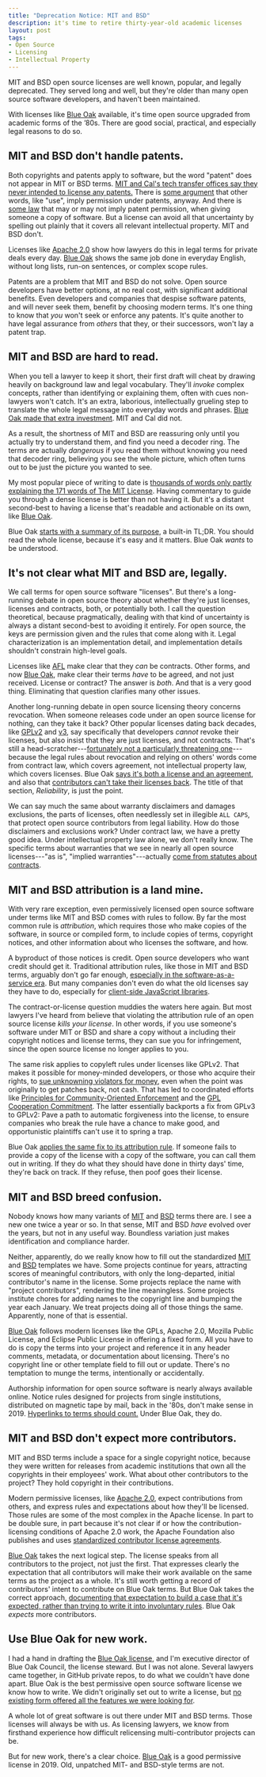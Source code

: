 ```yaml
---
title: "Deprecation Notice: MIT and BSD"
description: it's time to retire thirty-year-old academic licenses
layout: post
tags:
- Open Source
- Licensing
- Intellectual Property
---
```


MIT and BSD open source licenses are well known, popular, and legally deprecated.  They served long and well, but they're older than many open source software developers, and haven't been maintained.

With licenses like [Blue Oak](https://blueoakcouncil.org/license/1.0.0) available, it's time open source upgraded from academic forms of the &rsquo;80s.  There are good social, practical, and especially legal reasons to do so.

## MIT and BSD don't handle patents.

Both copyrights and patents apply to software, but the word "patent" does not appear in MIT or BSD terms.  [MIT and Cal's tech transfer offices say they never intended to license any patents.](http://stlr.org/2018/10/15/the-truth-about-oss-frand-by-all-indications-compatible-models-in-standards-settings/)  There is [some argument](https://opensource.com/article/18/3/patent-grant-mit-license) that other words, like "use", imply permission under patents, anyway.  And there is [some law](http://stlr.org/2019/03/04/oss-and-frand-complementary-models-for-innovation-and-development/) that may or may not imply patent permission, when giving someone a copy of software.  But a license can avoid all that uncertainty by spelling out plainly that it covers all relevant intellectual property.  MIT and BSD don't.

Licenses like [Apache 2.0](https://spdx.org/licenses/Apache-2.0.html) show how lawyers do this in legal terms for private deals every day.  [Blue Oak](https://blueoakcouncil.org/license/1.0.0#patent) shows the same job done in everyday English, without long lists, run-on sentences, or complex scope rules.

Patents are a problem that MIT and BSD do not solve.  Open source developers have better options, at no real cost, with significant additional benefits.  Even developers and companies that despise software patents, and will never seek them, benefit by choosing modern terms.  It's one thing to know that _you_ won't seek or enforce any patents.  It's quite another to have legal assurance from _others_ that they, or their successors, won't lay a patent trap.

## MIT and BSD are hard to read.

When you tell a lawyer to keep it short, their first draft will cheat by drawing heavily on background law and legal vocabulary.  They'll _invoke_ complex concepts, rather than identifying or explaining them, often with cues non-lawyers won't catch.  It's an extra, laborious, intellectually grueling step to translate the whole legal message into everyday words and phrases.  [Blue Oak made that extra investment](https://blueoakcouncil.org/2019/03/06/model.html#language-simplified).  MIT and Cal did not.

As a result, the shortness of MIT and BSD are reassuring only until you actually try to understand them, and find you need a decoder ring.  The terms are actually _dangerous_ if you read them without knowing you need that decoder ring, believing you see the whole picture, which often turns out to be just the picture you wanted to see.

My most popular piece of writing to date is [thousands of words only partly explaining the 171 words of The MIT License](https://writing.kemitchell.com/2016/09/21/MIT-License-Line-by-Line.html).  Having commentary to guide you through a dense license is better than not having it.  But it's a distant second-best to having a license that's readable and actionable on its own, like [Blue Oak](https://blueoakcouncil.org/license/1.0.0).

Blue Oak [starts with a summary of its purpose](https://blueoakcouncil.org/license/1.0.0#purpose), a built-in TL;DR.  You should read the whole license, because it's easy and it matters.  Blue Oak _wants_ to be understood.

## It's not clear what MIT and BSD are, legally.

We call terms for open source software "licenses".  But there's a long-running debate in open source theory about whether they're just licenses, licenses and contracts, both, or potentially both.  I call the question theoretical, because pragmatically, dealing with that kind of uncertainty is always a distant second-best to avoiding it entirely.  For open source, the keys are permission given and the rules that come along with it.  Legal characterization is an implementation detail, and implementation details shouldn't constrain high-level goals.

Licenses like [AFL](https://spdx.org/licenses/AFL-3.0.html) make clear that they _can_ be contracts.  Other forms, and now [Blue Oak](https://blueoakcouncil.org/license/1.0.0), make clear their terms _have_ to be agreed, and not just received.  License or contract?  The answer is _both_.  And that is a very good thing.  Eliminating that question clarifies many other issues.

Another long-running debate in open source licensing theory concerns revocation.  When someone releases code under an open source license for nothing, can they take it back?  Other popular licenses dating back decades, like [GPLv2](https://spdx.org/licenses/GPL-2.0-only.html) and [v3](https://spdx.org/licenses/GPL-3.0-only.html), say specifically that developers _cannot_ revoke their licenses, but also insist that they are just licenses, and not contracts.  That's still a head-scratcher---[fortunately not a particularly threatening one](https://www.synopsys.com/blogs/software-security/breach-gpl-license-breach-contract/)---because the legal rules about revocation and relying on others' words come from contract law, which covers agreement, not intellectual property law, which covers licenses.  Blue Oak [says it's both a license and an agreement](https://blueoakcouncil.org/license/1.0.0#acceptance), and also that [contributors can't take their licenses back](https://blueoakcouncil.org/license/1.0.0#reliability).  The title of that section, _Reliability_, is just the point.

We can say much the same about warranty disclaimers and damages exclusions, the parts of licenses, often needlessly set in illegible `ALL CAPS`, that protect open source contributors from legal liability.  How do those disclaimers and exclusions work?  Under contract law, we have a pretty good idea.  Under intellectual property law alone, we don't really know.  The specific terms about warranties that we see in nearly all open source licenses---"as is", "implied warranties"---actually [come from statutes about contracts](https://leginfo.legislature.ca.gov/faces/codes_displaySection.xhtml?sectionNum=2316.&lawCode=COM).

## MIT and BSD attribution is a land mine.

With very rare exception, even permissively licensed open source software under terms like MIT and BSD comes with rules to follow.  By far the most common rule is _attribution_, which requires those who make copies of the software, in source or compiled form, to include copies of terms, copyright notices, and other information about who licenses the software, and how.

A byproduct of those notices is credit.  Open source developers who want credit should get it.  Traditional attribution rules, like those in MIT and BSD terms, arguably don't go far enough, [especially in the software-as-a-service era](https://writing.kemitchell.com/2018/07/12/Posterity.html).  But many companies don't even do what the old licenses say they have to do, especially for [client-side JavaScript libraries](https://www.npmjs.com/package/browserify-licenses).

The contract-or-license question muddies the waters here again.  But most lawyers I've heard from believe that violating the attribution rule of an open source license _kills your license_.  In other words, if you use someone's software under MIT or BSD and share a copy without a including their copyright notices and license terms, they can sue you for infringement, since the open source license no longer applies to you.

The same risk applies to copyleft rules under licenses like GPLv2.  That makes it possible for money-minded developers, or those who acquire their rights, to [sue unknowning violators for money](https://opensource.com/article/17/8/patrick-mchardy-and-copyright-profiteering), even when the point was originally to get patches back, not cash.  That has led to coordinated efforts like [Principles for Community-Oriented Enforcement](https://www.fsf.org/licensing/enforcement-principles) and the [GPL Cooperation Commitment](https://gplcc.github.io/gplcc/).  The latter essentially backports a fix from GPLv3 to GPLv2:  Pave a path to automatic forgiveness into the license, to ensure companies who break the rule have a chance to make good, and opportunistic plaintiffs can't use it to spring a trap.

Blue Oak [applies the same fix to its attribution rule](https://blueoakcouncil.org/license/1.0.0#excuse).  If someone fails to provide a copy of the license with a copy of the software, you can call them out in writing.  If they do what they should have done in thirty days' time, they're back on track.  If they refuse, then poof goes their license.

## MIT and BSD breed confusion.

Nobody knows how many variants of [MIT](https://fedoraproject.org/wiki/Licensing:MIT?rd=Licensing/MIT) and [BSD](https://fedoraproject.org/wiki/Licensing:BSD) terms there are.  I see a new one twice a year or so.  In that sense, MIT and BSD _have_ evolved over the years, but not in any useful way.  Boundless variation just makes identification and compliance harder.

Neither, apparently, do we really know how to fill out the standardized [MIT](https://spdx.org/licenses/MIT.html) and [BSD](https://spdx.org/licenses/BSD-2-Clause.html) templates we have.  Some projects continue for years, attracting scores of meaningful contributors, with only the long-departed, initial contributor's name in the license.  Some projects replace the name with "project contributors", rendering the line meaningless.  Some projects institute chores for adding names to the copyright line and bumping the year each January.  We treat projects doing all of those things the same.  Apparently, none of that is essential.

[Blue Oak](https://blueoakcouncil.org/license/1.0.0) follows modern licenses like the GPLs, Apache 2.0, Mozilla Public License, and Eclipse Public License in offering a fixed form.  All you have to do is copy the terms into your project and reference it in any header comments, metadata, or documentation about licensing.  There's no copyright line or other template field to fill out or update.  There's no temptation to munge the terms, intentionally or accidentally.

Authorship information for open source software is nearly always available online.  Notice rules designed for projects from single institutions, distributed on magnetic tape by mail, back in the '80s, don't make sense in 2019.  [Hyperlinks to terms should count.](https://blueoakcouncil.org/license/1.0.0#notices)  Under Blue Oak, they do.

## MIT and BSD don't expect more contributors.

MIT and BSD terms include a space for a single copyright notice, because they were written for releases from academic institutions that own all the copyrights in their employees' work.  What about other contributors to the project?  They hold copyright in their contributions.

Modern permissive licenses, like [Apache 2.0](https://spdx.org/licenses/Apache-2.0.html), expect contributions from others, and express rules and expectations about how they'll be licensed.  Those rules are some of the most complex in the Apache license.  In part to be double sure, in part because it's not clear if or how the contribution-licensing conditions of Apache 2.0 work, the Apache Foundation also publishes and uses [standardized contributor license agreements](https://www.apache.org/licenses/#clas).

[Blue Oak](https://blueoakcouncil.org/license/1.0.0) takes the next logical step.  The license speaks from all contributors to the project, not just the first.  That expresses clearly the expectation that all contributors will make their work available on the same terms as the project as a whole.  It's still worth getting a record of contributors' intent to contribute on Blue Oak terms.  But Blue Oak takes the correct approach, [documenting that expectation to build a case that it's expected, rather than trying to write it into involuntary rules](https://writing.kemitchell.com/2017/02/16/Against-Legislating-the-Nonobvious.html).  Blue Oak _expects_ more contributors.

## Use Blue Oak for new work.

I had a hand in drafting the [Blue Oak license](https://spdx.org/license/1.0.0), and I'm executive director of Blue Oak Council, the license steward.  But I was not alone.  Several lawyers came together, in GitHub private repos, to do what we couldn't have done apart.  Blue Oak is the best permissive open source software license we know how to write.  We didn't originally set out to write a license, but [no existing form offered all the features we were looking for](https://blueoakcouncil.org/2019/03/06/model.html).

A whole lot of great software is out there under MIT and BSD terms.  Those licenses will always be with us.  As licensing lawyers, we know from firsthand experience how difficult relicensing multi-contributor projects can be. 

But for new work, there's a clear choice.  [Blue Oak](https://blueoakcouncil.org/license/1.0.0) is a good permissive license in 2019.  Old, unpatched MIT- and BSD-style terms are not.